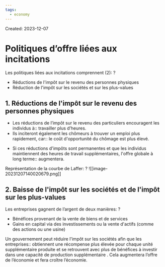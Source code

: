 ```yaml
---
tags:
  - economy
---
```

Created: 2023-12-07

# Politiques d’offre liées aux incitations

Les politiques liées aux incitations comprennent (2):
?
- Réductions de l'impôt sur le revenu des personnes physiques
- Réduction de l'impôt sur les sociétés et sur les plus-values

## 1. Réductions de l'impôt sur le revenu des personnes physiques
- Les réductions de l’impôt sur le revenu des particuliers encouragent les individus à:: travailler plus d’heures.
- Ils inciteront également les chômeurs à trouver un emploi plus rapidement, car:: le coût d'opportunité du chômage est plus élevé.
<!--SR:!2023-12-22,5,230-->
- Si ces réductions d'impôts sont permanentes et que les individus maintiennent des heures de travail supplémentaires, l'offre globale à long terme:: augmentera.
<!--SR:!2023-12-25,8,250-->

Représentation de la courbe de Laffer:
?
![[image-20231207140020679.png]]
## 2. Baisse de l'impôt sur les sociétés et de l'impôt sur les plus-values

Les entreprises gagnent de l’argent de deux manières:
?
- Bénéfices provenant de la vente de biens et de services
- Gains en capital via des investissements ou la vente d'actifs (comme des actions ou une usine)

Un gouvernement peut réduire l'impôt sur les sociétés afin que les entreprises:: obtiennent une récompense plus élevée pour chaque unité supplémentaire produite et se retrouvent avec plus de bénéfices à investir dans une capacité de production supplémentaire . Cela augmentera l’offre de l’économie et fera croître l’économie.
<!--SR:!2023-12-23,6,230-->